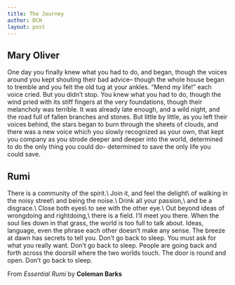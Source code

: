 ```yaml
---
title: The Journey
author: DCH
layout: post
---
```

## Mary Oliver

One day you finally knew what you had to do, and began, though the voices around you kept shouting their bad advice– though the whole house began to tremble and you felt the old tug at your ankles. “Mend my life!” each voice cried. But you didn’t stop. You knew what you had to do, though the wind pried with its stiff fingers at the very foundations, though their melancholy was terrible. It was already late enough, and a wild night, and the road full of fallen branches and stones. But little by little, as you left their voices behind, the stars began to burn through the sheets of clouds, and there was a new voice which you slowly recognized as your own, that kept you company as you strode deeper and deeper into the world, determined to do the only thing you could do– determined to save the only life you could save.

## Rumi

There is a community of the spirit.\\
Join it, and feel the delight\\
of walking in the noisy street\\
and being the noise.\\
Drink all your passion,\\
and be a disgrace.\\
Close both eyes\\
to see with the other eye.\\
Out beyond ideas of wrongdoing and rightdoing,\\
there is a field. I’ll meet you there.
When the soul lies down in that grass,
the world is too full to talk about.
Ideas, language, even the phrase each other
doesn’t make any sense.
The breeze at dawn has secrets to tell you.
Don’t go back to sleep.
You must ask for what you really want.
Don’t go back to sleep.
People are going back and forth across the doorsill
where the two worlds touch.
The door is round and open.
Don’t go back to sleep.

From *Essential Rumi*
by **Coleman Barks**
